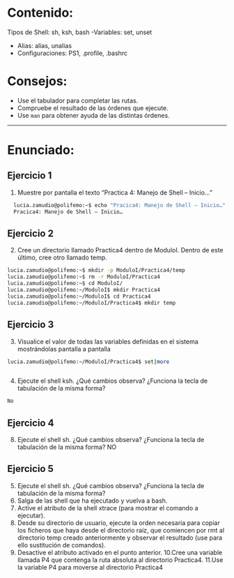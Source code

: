 # Contenido:

Tipos de Shell: sh, ksh, bash
-Variables: set, unset
- Alias: alias, unalias
- Configuraciones: PS1, .profile, .bashrc


# Consejos:

- Use el tabulador para completar las rutas.
- Compruebe el resultado de las órdenes que ejecute.
- Use `man` para obtener ayuda de las distintas órdenes.
  
---

# Enunciado:

## Ejercicio 1
1. Muestre por pantalla el texto “Practica 4: Manejo de Shell – Inicio…”
```bash 
  lucia.zamudio@polifemo:~$ echo "Pracica4: Manejo de Shell – Inicio…"
  Pracica4: Manejo de Shell – Inicio…
```
## Ejercicio 2
2. Cree un directorio llamado Practica4 dentro de ModuloI. Dentro de este
último, cree otro llamado temp.
```bash
lucia.zamudio@polifemo:~$ mkdir -p ModuloI/Practica4/temp
lucia.zamudio@polifemo:~$ rm -r ModuloI/Practica4
lucia.zamudio@polifemo:~$ cd ModuloI/
lucia.zamudio@polifemo:~/ModuloI$ mkdir Practica4
lucia.zamudio@polifemo:~/ModuloI$ cd Practica4
lucia.zamudio@polifemo:~/ModuloI/Practica4$ mkdir temp
```

## Ejercicio 3
3. Visualice el valor de todas las variables definidas en el sistema
mostrándolas pantalla a pantalla
```bash
lucia.zamudio@polifemo:~/ModuloI/Practica4$ set|more
```

```bash

```

4. Ejecute el shell ksh. ¿Qué cambios observa? ¿Funciona la tecla de
tabulación de la misma forma?
```bash
No
```

## Ejercicio 4
8. Ejecute el shell sh. ¿Qué cambios observa? ¿Funciona la tecla de
tabulación de la misma forma?
NO

## Ejercicio 5
5. Ejecute el shell sh. ¿Qué cambios observa? ¿Funciona la tecla de
tabulación de la misma forma?
6. Salga de las shell que ha ejecutado y vuelva a bash.
7. Active el atributo de la shell xtrace (para mostrar el comando a ejecutar).
8. Desde su directorio de usuario, ejecute la orden necesaria para copiar los
ficheros que haya desde el directorio raíz, que comiencen por rmt al
directorio temp creado anteriormente y observar el resultado (use para ello
sustitución de comandos).
9. Desactive el atributo activado en el punto anterior.
10.Cree una variable llamada P4 que contenga la ruta absoluta al directorio
Practica4.
11.Use la variable P4 para moverse al directorio Practica4
